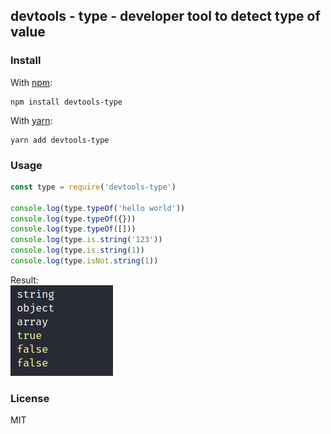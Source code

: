 ## devtools - type - developer tool to detect type of value

### Install

With [npm](https://npmjs.org/):

```shell
npm install devtools-type
```

With [yarn](https://yarnpkg.com/en/):

```shell
yarn add devtools-type
```

### Usage

```js
const type = require('devtools-type')

console.log(type.typeOf('hello world'))
console.log(type.typeOf({}))
console.log(type.typeOf([]))
console.log(type.is.string('123'))
console.log(type.is.string(1))
console.log(type.isNot.string(1))
```

<span> Result: </span> <br />
![example](https://github.com/vivianeflowt/devtools-type/blob/main/examples/example.png)

### License

MIT
